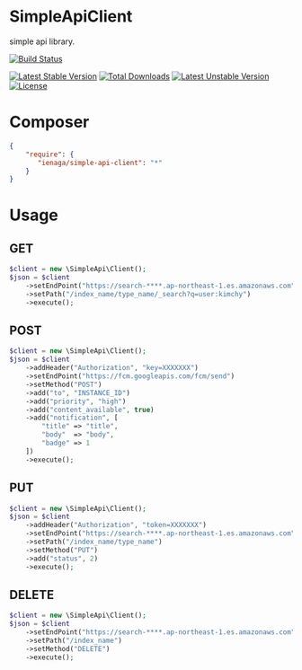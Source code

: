 # SimpleApiClient

simple api library.

[![Build Status](https://travis-ci.org/ienaga/SimpleApi.svg?branch=master)](https://travis-ci.org/ienaga/SimpleApi)

[![Latest Stable Version](https://poser.pugx.org/ienaga/simple-api-client/v/stable)](https://packagist.org/packages/ienaga/simple-api-client) [![Total Downloads](https://poser.pugx.org/ienaga/simple-api-client/downloads)](https://packagist.org/packages/ienaga/simple-api-client) [![Latest Unstable Version](https://poser.pugx.org/ienaga/simple-api-client/v/unstable)](https://packagist.org/packages/ienaga/simple-api-client) [![License](https://poser.pugx.org/ienaga/simple-api-client/license)](https://packagist.org/packages/ienaga/simple-api-client)


# Composer

```json
{
    "require": {
       "ienaga/simple-api-client": "*"
    }
}
```

# Usage


## GET

```php
$client = new \SimpleApi\Client();
$json = $client
    ->setEndPoint("https://search-****.ap-northeast-1.es.amazonaws.com")
    ->setPath("/index_name/type_name/_search?q=user:kimchy")
    ->execute();
```

## POST

```php
$client = new \SimpleApi\Client();
$json = $client
    ->addHeader("Authorization", "key=XXXXXXX")
    ->setEndPoint("https://fcm.googleapis.com/fcm/send")
    ->setMethod("POST")
    ->add("to", "INSTANCE_ID")
    ->add("priority", "high")
    ->add("content_available", true)
    ->add("notification", [
        "title" => "title", 
        "body"  => "body", 
        "badge" => 1
    ])
    ->execute();
```

## PUT

```php
$client = new \SimpleApi\Client();
$json = $client
    ->addHeader("Authorization", "token=XXXXXXX")
    ->setEndPoint("https://search-****.ap-northeast-1.es.amazonaws.com")
    ->setPath("/index_name/type_name")
    ->setMethod("PUT")
    ->add("status", 2)
    ->execute();
```

## DELETE

```php
$client = new \SimpleApi\Client();
$json = $client
    ->setEndPoint("https://search-****.ap-northeast-1.es.amazonaws.com")
    ->setPath("/index_name")
    ->setMethod("DELETE")
    ->execute();
```